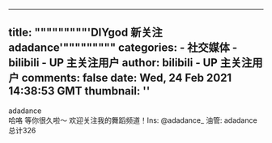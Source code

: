 
---
title: """""""""'DIYgod 新关注 adadance'"""""""""
categories: 
    - 社交媒体
    - bilibili - UP 主关注用户
author: bilibili - UP 主关注用户
comments: false
date: Wed, 24 Feb 2021 14:38:53 GMT
thumbnail: ''
---

<div>   
adadance<br>哈咯 等你很久啦～ 欢迎关注我的舞蹈频道！Ins: @adadance_ 油管: adadance<br>总计326  
</div>
            